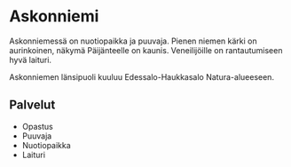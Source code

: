 # Askonniemi

Askonniemessä on nuotiopaikka ja puuvaja. Pienen niemen kärki on aurinkoinen, näkymä Päijänteelle on kaunis. Veneilijöille on rantautumiseen hyvä laituri.

Askonniemen länsipuoli kuuluu Edessalo-Haukkasalo Natura-alueeseen.

## Palvelut

- Opastus
- Puuvaja
- Nuotiopaikka
- Laituri
